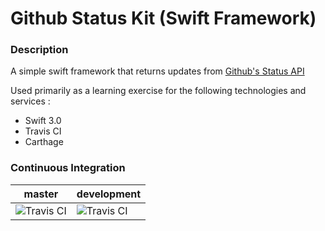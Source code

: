 # Github Status Kit (Swift Framework)

### Description
A simple swift framework that returns updates from [Github's Status API](https://status.github.com/api)

Used primarily as a learning exercise for the following technologies and services :
- Swift 3.0
- Travis CI
- Carthage

### Continuous Integration
|master|development|
|------|-----------|
|![Travis CI](https://travis-ci.org/mattglover/GithubStatusKit.svg?branch=master)|![Travis CI](https://travis-ci.org/mattglover/GithubStatusKit.svg?branch=development)|
